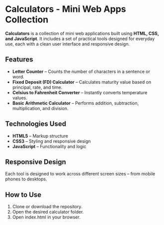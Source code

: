 # Calculators - Mini Web Apps Collection

**Calculators** is a collection of mini web applications built using **HTML, CSS, and JavaScript**. It includes a set of practical tools designed for everyday use, each with a clean user interface and responsive design.

## Features

- **Letter Counter** – Counts the number of characters in a sentence or word.
- **Fixed Deposit (FD) Calculator** – Calculates maturity value based on principal, rate, and time.
- **Celsius to Fahrenheit Converter** – Instantly converts temperature values.
- **Basic Arithmetic Calculator** – Performs addition, subtraction, multiplication, and division.

## Technologies Used

- **HTML5** – Markup structure
- **CSS3** – Styling and responsive design
- **JavaScript** – Functionality and logic

## Responsive Design

Each tool is designed to work across different screen sizes – from mobile phones to desktops.

## How to Use

1. Clone or download the repository.
2. Open the desired calculator folder.
3. Open index.html in your browser.




